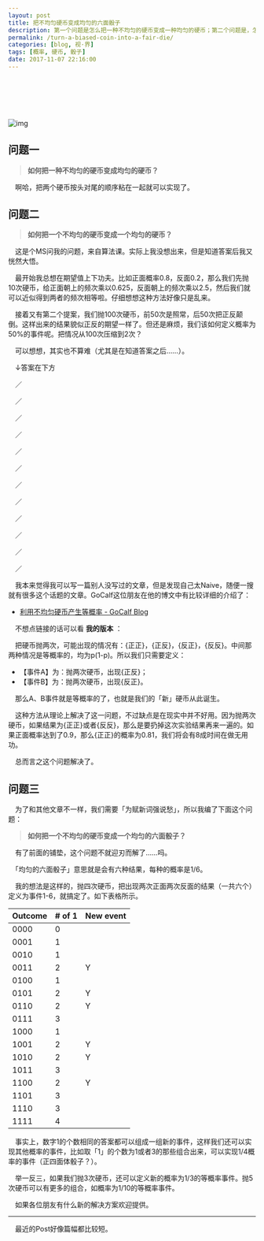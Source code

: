 ```yaml
---
layout: post
title: 把不均匀硬币变成均匀的六面骰子
description: 第一个问题是怎么把一种不均匀的硬币变成一种均匀的硬币；第二个问题是，怎么把一个不均匀硬币变成一个均匀的硬币；最后是标题里的问题，把不均匀的硬币变成（等效成）均匀的六面骰子。
permalink: /turn-a-biased-coin-into-a-fair-die/
categories: [blog, 视·界]
tags: [概率, 硬币, 骰子]
date: 2017-11-07 22:16:00
---
```


# 　

![img]({{site.img-hosting}}/Pic4Post/turn-a-biased-coin-into-a-fair-die/turn-a-biased-coin-into-a-fair-die.jpg "Album Photo")

## 问题一

> **如何把一种不均匀的硬币变成均匀的硬币？**

　啊哈，把两个硬币按头对尾的顺序粘在一起就可以实现了。

## 问题二

> **如何把一个不均匀的硬币变成一个均匀的硬币？**

　这是个MS问我的问题，来自算法课。实际上我没想出来，但是知道答案后我又恍然大悟。

　最开始我总想在期望值上下功夫。比如正面概率0.8，反面0.2，那么我们先抛10次硬币，给正面朝上的频次乘以0.625，反面朝上的频次乘以2.5，然后我们就可以近似得到两者的频次相等啦。仔细想想这种方法好像只是乱来。

　接着又有第二个提案，我们抛100次硬币，前50次是照常，后50次把正反颠倒。这样出来的结果貌似正反的期望一样了。但还是麻烦，我们该如何定义概率为50%的事件呢。把情况从100次压缩到2次？

　可以想想，其实也不算难（尤其是在知道答案之后……）。

　↓答案在下方

　／

　／

　／

　／

　／

　／

　／

　／

　／

　／

　／

　／

　我本来觉得我可以写一篇别人没写过的文章，但是发现自己太Naive，随便一搜就有很多这个话题的文章。GoCalf这位朋友在他的博文中有比较详细的介绍了：

-   [利用不均匀硬币产生等概率 - GoCalf Blog](http://www.gocalf.com/blog/unbalanced-coin.html)

　不想点链接的话可以看 **我的版本** ：

　把硬币抛两次，可能出现的情况有：{正正}，{正反}，{反正}，{反反}。中间那两种情况是等概率的，均为p(1-p)。所以我们只需要定义：

-   【事件A】为：抛两次硬币，出现{正反}；
-   【事件B】为：抛两次硬币，出现{反正}。

　那么A、B事件就是等概率的了，也就是我们的「新」硬币从此诞生。

　这种方法从理论上解决了这一问题，不过缺点是在现实中并不好用。因为抛两次硬币，如果结果为{正正}或者{反反}，那么是要扔掉这次实验结果再来一遍的。如果正面概率达到了0.9，那么{正正}的概率为0.81，我们将会有8成时间在做无用功。

　总而言之这个问题解决了。

## 问题三

　为了和其他文章不一样，我们需要「为赋新词强说愁」，所以我编了下面这个问题：

> **如何把一个不均匀的硬币变成一个均匀的六面骰子？**

　有了前面的铺垫，这个问题不就迎刃而解了……吗。

　「均匀的六面骰子」意思就是会有六种结果，每种的概率是1/6。

　我的想法是这样的，抛四次硬币，把出现两次正面两次反面的结果（一共六个）定义为事件1-6，就搞定了。如下表格所示。

| Outcome | # of 1 | New event |
|------- |------ |--------- |
| 0000    | 0      |           |
| 0001    | 1      |           |
| 0010    | 1      |           |
| 0011    | 2      | Y         |
| 0100    | 1      |           |
| 0101    | 2      | Y         |
| 0110    | 2      | Y         |
| 0111    | 3      |           |
| 1000    | 1      |           |
| 1001    | 2      | Y         |
| 1010    | 2      | Y         |
| 1011    | 3      |           |
| 1100    | 2      | Y         |
| 1101    | 3      |           |
| 1110    | 3      |           |
| 1111    | 4      |           |

　事实上，数字1的个数相同的答案都可以组成一组新的事件，这样我们还可以实现其他概率的事件，比如取「1」的个数为1或者3的那些组合出来，可以实现1/4概率的事件（正四面体骰子？）。

　举一反三，如果我们抛3次硬币，还可以定义新的概率为1/3的等概率事件。抛5次硬币可以有更多的组合，如概率为1/10的等概率事件。

　如果各位朋友有什么新的解决方案欢迎提供。

---

　最近的Post好像篇幅都比较短。
